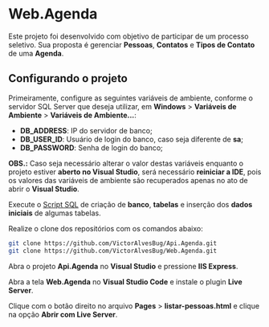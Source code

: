 # Web.Agenda

Este projeto foi desenvolvido com objetivo de participar de um processo seletivo.
Sua proposta é gerenciar **Pessoas**, **Contatos** e **Tipos de Contato** de uma
**Agenda**.

## Configurando o projeto

Primeiramente, configure as seguintes variáveis de ambiente, conforme o servidor 
SQL Server que deseja utilizar, em **Windows** > **Variáveis de Ambiente** > 
**Variáveis de Ambiente...**:
- **DB_ADDRESS**: IP do servidor de banco;
- **DB_USER_ID**: Usuário de login do banco, caso seja diferente de **sa**;
- **DB_PASSWORD**: Senha de login do banco;

**OBS.:** Caso seja necessário alterar o valor destas variáveis enquanto o 
projeto estiver **aberto no Visual Studio**, será necessário **reiniciar a IDE**, 
pois os valores das variáveis de ambiente são recuperados apenas no ato de abrir
o **Visual Studio**.

Execute o 
[Script SQL](https://github.com/VictorAlvesBug/Api.Agenda/blob/master/Script%20de%20Cria%C3%A7%C3%A3o%20das%20Tabelas.sql) 
de criação de **banco**, **tabelas** e inserção dos **dados iniciais** de 
algumas tabelas.

Realize o clone dos repositórios com os comandos abaixo:

```bash
git clone https://github.com/VictorAlvesBug/Api.Agenda.git
git clone https://github.com/VictorAlvesBug/Web.Agenda.git
```

Abra o projeto **Api.Agenda** no **Visual Studio** e pressione **IIS Express**.

Abra a tela **Web.Agenda** no **Visual Studio Code** e instale o plugin 
**Live Server**.

Clique com o botão direito no arquivo **Pages** > **listar-pessoas.html** e 
clique na opção **Abrir com Live Server**.